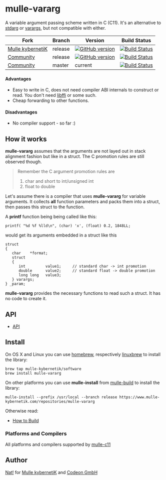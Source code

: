 # mulle-vararg

A variable argument passing scheme written in C (C11). It's an alternative
to [stdarg](//en.wikipedia.org/wiki/Stdarg.h) or [varargs](//pubs.opengroup.org/onlinepubs/7908799/xsh/varargs.h.html), but not compatible with either.

Fork         | Branch  | Version | Build Status 
-------------|-------- |---------|----------------
[Mulle kybernetiK](//github.com/mulle-nat/mulle-vararg)  | release | [![GitHub version](https://badge.fury.io/gh/mulle-nat%2Fmulle-vararg.svg)](https://badge.fury.io/gh/mulle-nat%2Fmulle-vararg) | [![Build Status](https://travis-ci.org/mulle-nat/mulle-vararg.svg?branch=release)](https://travis-ci.org/mulle-nat/mulle-vararg)
[Community](https://github.com/mulle-objc/mulle-vararg/tree/release)      | release | [![GitHub version](https://badge.fury.io/gh/mulle-objc%2Fmulle-vararg.svg)](https://badge.fury.io/gh/mulle-objc%2Fmulle-vararg) |  [![Build Status](https://travis-ci.org/mulle-objc/mulle-vararg.svg?branch=release)](https://travis-ci.org/mulle-objc/mulle-vararg)
[Community](//github.com/mulle-objc/mulle-vararg)    | master | current |  [![Build Status](https://travis-ci.org/mulle-objc/mulle-vararg.svg?branch=master)](https://travis-ci.org/mulle-objc/mulle-vararg)


#### Advantages

* Easy to write in C, does not need compiler ABI internals to construct or
read. You don't need [libffi](//sourceware.org/libffi/) or some such.
* Cheap forwarding to other functions.


#### Disadvantages

* No compiler support - so far :)


## How it works

**mulle-vararg** assumes that the arguments are not layed out in stack
alignment fashion but like in a struct. The C promotion rules are still
observed though.

> Remember the C argument promotion rules are
>
> 1. char and short to int/unsigned int
> 2. float to double
>

Let's assume there is a compiler that uses **mulle-vararg** for variable
arguments. It collects **all** function parameters and packs them into a struct,
then passes this struct to the function.

A **printf** function being being called like this:

```
printf( "%d %f %lld\n", (char) 'x', (float) 0.2, 1848LL;
```

would get its arguments embedded in a struct like this

```
struct
{
   char    *format;
   struct
   {
      int         value1;     // standard char -> int promotion
      double      value2;     // standard float -> double promotion
      long long   value3;
   } varargs;
} _param;
```

**mulle-vararg** provides the necessary functions to read such a struct. It has
no code to create it.


## API

* [API](dox/API_VARARG.md)


## Install

On OS X and Linux you can use [homebrew](//brew.sh), respectively
[linuxbrew](//linuxbrew.sh) to install the library:

```
brew tap mulle-kybernetik/software
brew install mulle-vararg
```

On other platforms you can use **mulle-install** from
[mulle-build](//www.mulle-kybernetik.com/software/git/mulle-build) to install the library:

```
mulle-install --prefix /usr/local --branch release https://www.mulle-kybernetik.com/repositories/mulle-vararg
```

Otherwise read:

* [How to Build](dox/BUILD.md)


### Platforms and Compilers

All platforms and compilers supported by
[mulle-c11](//www.mulle-kybernetik.com/software/git/mulle-c11/)

## Author

[Nat!](//www.mulle-kybernetik.com/weblog) for
[Mulle kybernetiK](//www.mulle-kybernetik.com) and
[Codeon GmbH](//www.codeon.de)

